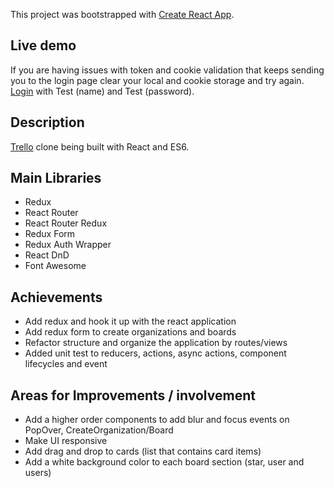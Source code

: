 This project was bootstrapped with [Create React App](https://github.com/facebookincubator/create-react-app).

## Live demo

If you are having issues with token and cookie validation that keeps sending you to the login page clear your local and cookie storage and try again.
[Login](http://d1ugf45u5klnwp.cloudfront.net/) with Test (name) and Test (password).

## Description

[Trello](http://trello.com) clone being built with React and ES6.

## Main Libraries

* Redux
* React Router
* React Router Redux
* Redux Form
* Redux Auth Wrapper
* React DnD
* Font Awesome

## Achievements

* Add redux and hook it up with the react application
* Add redux form to create organizations and boards
* Refactor structure and organize the application by routes/views
* Added unit test to reducers, actions, async actions, component lifecycles and event

## Areas for Improvements / involvement

* Add a higher order components to add blur and focus events on PopOver, CreateOrganization/Board
* Make UI responsive
* Add drag and drop to cards (list that contains card items)
* Add a white background color to each board section (star, user and users)
